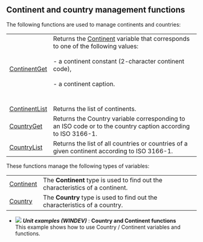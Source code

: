 


## Continent and country management functions
			



<a name="NOTE1"></a>
<a name="NOTE1_1"></a>
The following functions are used to manage continents and countries:



|   |   |
| --- | --- |
| [ContinentGet](../WDLang1/1000024933.md) | Returns the [Continent](../WDLang1/1000024919.md) variable that corresponds to one of the following values: <br><br>- a continent constant (2-character continent code), <br><br>- a continent caption.<br><br><br> |
| [ContinentList](../WDLang1/1000024932.md) | Returns the list of continents. |
| [CountryGet](../WDLang1/1000024931.md) | Returns the Country variable corresponding to an ISO code or to the country caption according to ISO 3166-1. |
| [CountryList](../WDLang1/1000024930.md) | Returns the list of all countries or countries of a given continent according to ISO 3166-1. |



These functions manage the following types of variables: 



|   |   |
| --- | --- |
| [Continent](../WDLang1/1000024919.md) | The **Continent** type is used to find out the characteristics of a continent. |
| [Country](../WDLang1/1000024921.md) | The **Country** type is used to find out the characteristics of a country. |






- ![](https://doc.pcsoft.fr/en-US/images/image.awp?langid=3&name=CountryandContinentfunctions.gif) ***Unit examples (WINDEV)*** : **Country and Continent functions** <br>This example shows how to use Country / Continent variables and functions.


